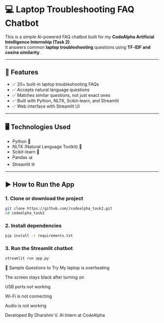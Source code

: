# 💻 Laptop Troubleshooting FAQ Chatbot

This is a simple AI-powered FAQ chatbot built for my **CodeAlpha Artificial Intelligence Internship (Task 2)**.  
It answers common **laptop troubleshooting** questions using **TF-IDF and cosine similarity**.

---

## 📌 Features

- ✅ 20+ built-in laptop troubleshooting FAQs
- ✅ Accepts natural language questions
- ✅ Matches similar questions, not just exact ones
- ✅ Built with Python, NLTK, Scikit-learn, and Streamlit
- ✅ Web interface with Streamlit UI

---

## 🖥️ Technologies Used

- Python 🐍  
- NLTK (Natural Language Toolkit) 🧠  
- Scikit-learn 🤖  
- Pandas 📊  
- Streamlit 🌐  

---

## ▶️ How to Run the App

### 1. Clone or download the project

```bash
git clone https://github.com//codealpha_task2.git
cd codealpha_task2
```
### 2. Install dependencies
```bash
pip install -r requirements.txt
```
### 3. Run the Streamlit chatbot
```bash
streamlit run app.py
```
💬 Sample Questions to Try
My laptop is overheating

The screen stays black after turning on

USB ports not working

Wi-Fi is not connecting

Audio is not working

Developed By
Dharshini V.
AI Intern at CodeAlpha

